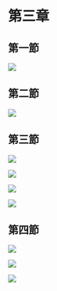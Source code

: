 # 第三章

## 第一節

![](.gitbook/assets/34.jpg)

## 第二節

![](.gitbook/assets/35.jpg)

## 第三節

![](.gitbook/assets/36.jpg)

![](.gitbook/assets/37.jpg)

![](.gitbook/assets/38.jpg)

![](.gitbook/assets/39.jpg)

## 第四節

![](.gitbook/assets/40.jpg)

![](.gitbook/assets/41.jpg)

![](.gitbook/assets/42.jpg)



